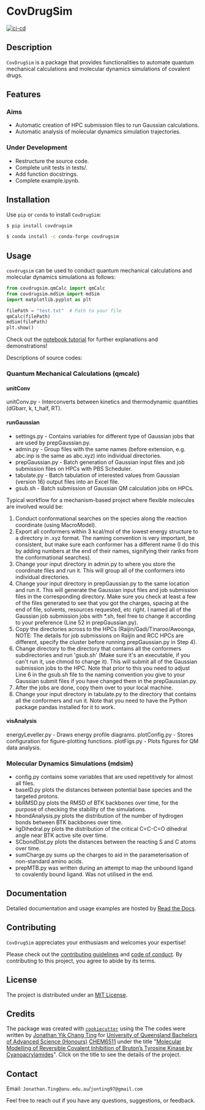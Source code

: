 # CovDrugSim

[![ci-cd](https://github.com/Jon-Ting/covdrugsim/actions/workflows/ci-cd.yml/badge.svg)](https://github.com/Jon-Ting/covdrugsim/actions/workflows/ci-cd.yml)

## Description

`CovDrugSim` is a package that provides functionalities to automate quantum mechanical calculations and molecular dynamics simulations of covalent drugs.

## Features

### Aims
* Automatic creation of HPC submission files to run Gaussian calculations.
* Automatic analysis of molecular dynamics simulation trajectories.

### Under Development
* Restructure the source code.
* Complete unit tests in tests/.
* Add function docstrings.
* Complete example.ipynb.

## Installation

Use `pip` or `conda` to install `CovDrugSim`:

```bash
$ pip install covdrugsim
```
```bash
$ conda install -c conda-forge covdrugsim
```

## Usage

`covdrugsim` can be used to conduct quantum mechanical calculations and molecular dynamics simulations as follows:

```python
from covdrugsim.qmCalc import qmCalc
from covdrugsim.mdSim import mdSim
import matplotlib.pyplot as plt

filePath = "test.txt"  # Path to your file
qmCalc(filePath)
mdSim(filePath)
plt.show()
```
Check out the [notebook tutorial](https://github.com/Jon-Ting/covdrugsim/blob/main/docs/example.ipynb) for further explanations and demonstrations!

Descriptions of source codes:
### Quantum Mechanical Calculations (qmcalc)

#### unitConv
unitConv.py - Interconverts between kinetics and thermodynamic quantities (dGbarr, k, t_half, RT).

#### runGaussian
* settings.py - Contains variables for different type of Gaussian jobs that are used by prepGaussian.py.
* admin.py - Group files with the same names (before extension, e.g. abc.inp is the same as abc.xyz) into individual directories.
* prepGaussian.py - Batch generation of Gaussian input files and job submission files on HPCs with PBS Scheduler.
* tabulate.py - Batch tabulation of interested values from Gaussian (version 16) output files into an Excel file.
* gsub.sh - Batch submission of Gaussian QM calculation jobs on HPCs.

Typical workflow for a mechanism-based project where flexible molecules are involved would be:
1) Conduct conformational searches on the species along the reaction coordinate (using MacroModel).
2) Export all conformers within 3 kcal/mol of the lowest energy structure to a directory in .xyz format. The naming convention is very important, be consistent, but make sure each conformer has a different name (I do this by adding numbers at the end of their names, signifying their ranks from the conformational searches).
3) Change your input directory in admin.py to where you store the coordinate files and run it. This will group all of the conformers into individual directories.
4) Change your input directory in prepGaussian.py to the same location and run it. This will generate the Gaussian input files and job submission files in the corresponding directory. Make sure you check at least a few of the files generated to see that you got the charges, spacing at the end of file, solvents, resources requested, etc right. I named all of the Gaussian job submission jobs with \*.sh, feel free to change it according to your preference (Line 52 in prepGaussian.py).
5) Copy the directories across to the HPCs (Raijin/Gadi/Tinaroo/Awoonga, NOTE: The details for job submissions on Raijin and RCC HPCs are different, specify the cluster before running prepGaussian.py in Step 4).
6) Change directory to the directory that contains all the conformers subdirectories and run 'gsub.sh' (Make sure it's an executable, if you can't run it, use chmod to change it). This will submit all of the Gaussian submission jobs to the HPC. Note that prior to this you need to adjust Line 6 in the gsub.sh file to the naming convention you give to your Gaussian submit files if you have changed them in the prepGaussian.py.
7) After the jobs are done, copy them over to your local machine.
8) Change your input directory in tabulate.py to the directory that contains all the conformers and run it. Note that you need to have the Python package pandas installed for it to work.

#### visAnalysis
energyLeveller.py - Draws energy profile diagrams.
plotConfig.py - Stores configuration for figure-plotting functions.
plotFigs.py - Plots figures for QM data analysis.


### Molecular Dynamics Simulations (mdsim)
- config.py contains some variables that are used repetitively for almost all files.
- baseID.py plots the distances between potential base species and the targeted protons.
- bbRMSD.py plots the RMSD of BTK backbones over time, for the purpose of checking the stability of the simulations.
- hbondAnalysis.py plots the distribution of the number of hydrogen bonds between BTK backbones over time.
- ligDihedral.py plots the distribution of the critical C=C-C=O dihedral angle near BTK active site over time.
- SCbondDist.py plots the distances between the reacting S and C atoms over time.
- sumCharge.py sums up the charges to aid in the parameterisation of non-standard amino acids.
- prepMTB.py was written during an attempt to map the unbound ligand to covalently bound ligand. Was not utilised in the end.

## Documentation

Detailed documentation and usage examples are hosted by [Read the Docs](https://covdrugsim.readthedocs.io/en/latest/).

## Contributing

`CovDrugSim` appreciates your enthusiasm and welcomes your expertise! 

Please check out the [contributing guidelines](https://github.com/Jon-Ting/covdrugsim/blob/main/CONTRIBUTING.md) and 
[code of conduct](https://github.com/Jon-Ting/covdrugsim/blob/main/CONDUCT.md). 
By contributing to this project, you agree to abide by its terms.

## License

The project is distributed under an [MIT License](https://github.com/Jon-Ting/covdrugsim/blob/main/LICENSE).

## Credits

The package was created with [`cookiecutter`](https://cookiecutter.readthedocs.io/en/latest/) using the 
The codes were written by [Jonathan Yik Chang Ting](https://github.com/Jon-Ting) for [University of Queensland Bachelors of Advanced Science (Honours)](https://study.uq.edu.au/study-options/programs/bachelor-advanced-science-honours-2516) [CHEM6511](https://my.uq.edu.au/programs-courses/course.html?course_code=CHEM6511) under the title "[Molecular Modelling of Reversible Covalent Inhibition of Bruton’s Tyrosine Kinase by Cyanoacrylamides](https://github.com/Jon-Ting/Molecular-Modelling-of-Reversible-Covalent-Inhibition-of-Brutons-Tyrosine-Kinase-by-Cyanoacrylamide)". Click on the title to see the details of the project.

## Contact

Email: `Jonathan.Ting@anu.edu.au`/`jonting97@gmail.com`

Feel free to reach out if you have any questions, suggestions, or feedback.

